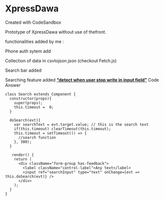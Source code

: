 # XpressDawa
Created with CodeSandbox

Prototype of XpressDawa without use of thefront.

functionalities added by me :

Phone auth sytem add

Collection of data in csvtojson.json (checkout Fetch.js)

Search bar added

Searching feature added
<b style="text-decoration: underline">“detect when user stop write in input field”</b> Code Answer

    class Search extends Component {
      constructor(props){
        super(props);
        this.timeout =  0;
      }

      doSearch(evt){
        var searchText = evt.target.value; // this is the search text
        if(this.timeout) clearTimeout(this.timeout);
        this.timeout = setTimeout(() => {
          //search function
        }, 300);
      }

       render() {
        return (
          <div className="form-group has-feedback">
            <label className="control-label">Any text</label>
            <input ref="searchInput" type="text" onChange={evt => this.doSearch(evt)} />
          </div>
        );
      }
    }
